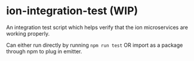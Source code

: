 # ion-integration-test (WIP)
An integration test script which helps verify that the ion microservices are working properly.

Can either run directly by running `npm run test` OR import as a package through npm to plug in emitter.